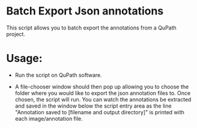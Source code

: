 Batch Export Json annotations
=============================
This script allows you to batch export the annotations from a QuPath project.

Usage:
======

* Run the script on QuPath software.

* A file-chooser window should then pop up allowing you to choose the folder where you would like to export the json annotation files to. Once chosen, the script will run. 
You can watch the annotations be extracted and saved in the window below the script entry area as the line "Annotation saved to [filename and output directory]" is printed with each image/annotation file.
